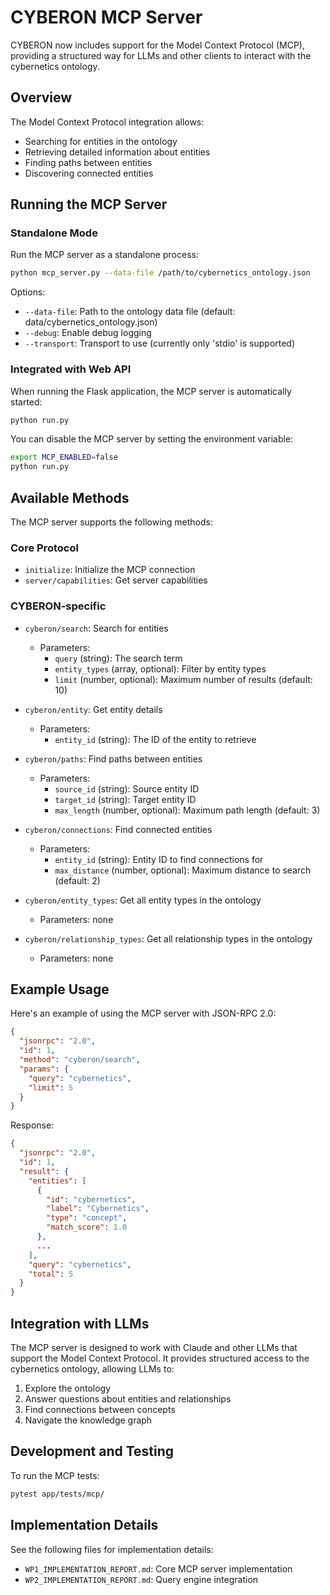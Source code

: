 # CYBERON MCP Server

CYBERON now includes support for the Model Context Protocol (MCP), providing a structured way for LLMs and other clients to interact with the cybernetics ontology.

## Overview

The Model Context Protocol integration allows:

- Searching for entities in the ontology
- Retrieving detailed information about entities
- Finding paths between entities
- Discovering connected entities

## Running the MCP Server

### Standalone Mode

Run the MCP server as a standalone process:

```bash
python mcp_server.py --data-file /path/to/cybernetics_ontology.json
```

Options:
- `--data-file`: Path to the ontology data file (default: data/cybernetics_ontology.json)
- `--debug`: Enable debug logging
- `--transport`: Transport to use (currently only 'stdio' is supported)

### Integrated with Web API

When running the Flask application, the MCP server is automatically started:

```bash
python run.py
```

You can disable the MCP server by setting the environment variable:

```bash
export MCP_ENABLED=false
python run.py
```

## Available Methods

The MCP server supports the following methods:

### Core Protocol

- `initialize`: Initialize the MCP connection
- `server/capabilities`: Get server capabilities

### CYBERON-specific

- `cyberon/search`: Search for entities
  - Parameters:
    - `query` (string): The search term
    - `entity_types` (array, optional): Filter by entity types
    - `limit` (number, optional): Maximum number of results (default: 10)

- `cyberon/entity`: Get entity details
  - Parameters:
    - `entity_id` (string): The ID of the entity to retrieve

- `cyberon/paths`: Find paths between entities
  - Parameters:
    - `source_id` (string): Source entity ID
    - `target_id` (string): Target entity ID
    - `max_length` (number, optional): Maximum path length (default: 3)

- `cyberon/connections`: Find connected entities
  - Parameters:
    - `entity_id` (string): Entity ID to find connections for
    - `max_distance` (number, optional): Maximum distance to search (default: 2)

- `cyberon/entity_types`: Get all entity types in the ontology
  - Parameters: none

- `cyberon/relationship_types`: Get all relationship types in the ontology
  - Parameters: none

## Example Usage

Here's an example of using the MCP server with JSON-RPC 2.0:

```json
{
  "jsonrpc": "2.0",
  "id": 1,
  "method": "cyberon/search",
  "params": {
    "query": "cybernetics",
    "limit": 5
  }
}
```

Response:

```json
{
  "jsonrpc": "2.0",
  "id": 1,
  "result": {
    "entities": [
      {
        "id": "cybernetics",
        "label": "Cybernetics",
        "type": "concept",
        "match_score": 1.0
      },
      ...
    ],
    "query": "cybernetics",
    "total": 5
  }
}
```

## Integration with LLMs

The MCP server is designed to work with Claude and other LLMs that support the Model Context Protocol. It provides structured access to the cybernetics ontology, allowing LLMs to:

1. Explore the ontology
2. Answer questions about entities and relationships
3. Find connections between concepts
4. Navigate the knowledge graph

## Development and Testing

To run the MCP tests:

```bash
pytest app/tests/mcp/
```

## Implementation Details

See the following files for implementation details:

- `WP1_IMPLEMENTATION_REPORT.md`: Core MCP server implementation
- `WP2_IMPLEMENTATION_REPORT.md`: Query engine integration